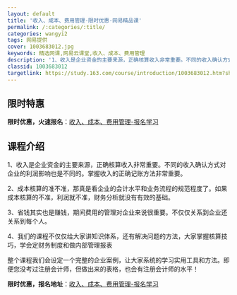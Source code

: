 ```yaml
---
layout: default
title: '收入、成本、费用管理-限时优惠-网易精品课'
permalink: /:categories/:title/
categories: wangyi2
tags: 网易提供
cover: 1003683012.jpg
keywords: 精选网课,网易云课堂,收入、成本、费用管理
description: '1、收入是企业资金的主要来源，正确核算收入非常重要。不同的收入确认方式对企业的利润影响也是不同的。掌握收入的正确记账方法'
classid: 1003683012
targetlink: https://study.163.com/course/introduction/1003683012.htm?share=1&shareId=1025206652&utm_campaign=share&utm_medium=iphoneShare&utm_source=&utm_u=1025206652
---
```


## 限时特惠

**限时优惠，火速报名**：[收入、成本、费用管理-报名学习](https://study.163.com/course/introduction/1003683012.htm?share=1&shareId=1025206652&utm_campaign=share&utm_medium=iphoneShare&utm_source=&utm_u=1025206652)

## 课程介绍

1、收入是企业资金的主要来源，正确核算收入非常重要。不同的收入确认方式对企业的利润影响也是不同的。掌握收入的正确记账方法非常重要。



2、成本核算的准不准，那真是看企业的会计水平和业务流程的规范程度了。如果成本核算的不准，利润就不准，财务分析就没有有效的基础。



3、省钱其实也是赚钱，期间费用的管理对企业来说很重要。不仅仅关系到企业还关系到每个人。



4、我们的课程不仅仅给大家讲知识体系，还有解决问题的方法，大家掌握核算技巧，学会定财务制度和做内部管理报表



  整个课程我们会设定一个完整的企业案例，让大家系统的学习实用工具和方法。即便您没考过注册会计师，但做出来的表格，也会有注册会计师的水平！

**限时优惠，报名地址**：[收入、成本、费用管理-报名学习](https://study.163.com/course/introduction/1003683012.htm?share=1&shareId=1025206652&utm_campaign=share&utm_medium=iphoneShare&utm_source=&utm_u=1025206652)

